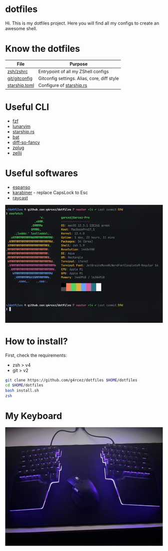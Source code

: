# dotfiles

Hi. This is my dotfiles project. Here you will find all my configs to create an awesome shell.

# Know the dotfiles

| File                                                                          | Purpose                                         |
|-------------------------------------------------------------------------------|-------------------------------------------------|
| [zsh/zshrc](https://github.com/g4rcez/dotfiles/blob/master/zsh/zshrc)         | Entrypoint of all my ZShell configs             |
| [git/gitconfig](https://github.com/g4rcez/dotfiles/blob/master/git/gitconfig) | Gitconfig settings. Alias, core, diff style     |
| [starship.toml](https://github.com/g4rcez/dotfiles/blob/master/starship.toml) | Configure of [starship.rs](https://starship.rs) |

# Useful CLI

- [fzf](https://github.com/junegunn/fzf)
- [lunarvim](https://www.lunarvim.org/)
- [starship.rs](https://starship.rs)
- [bat](https://github.com/sharkdp/bat)
- [diff-so-fancy](https://github.com/so-fancy/diff-so-fancy)
- [zplug](https://github.com/zplug/zplug)
- [zellij](https://zellij.dev/)

# Useful softwares

- [espanso](https://espanso.org/)
- [karabiner](https://karabiner-elements.pqrs.org/index.html) - replace CapsLock to Esc
- [raycast](https://www.raycast.com/)

![my shell](./assets/shell.png)

# How to install?

First, check the requirements:

- zsh > v4
- git > v2

```bash
git clone https://github.com/g4rcez/dotfiles $HOME/dotfiles
cd $HOME/dotfiles
bash install.sh
zsh
```

# My Keyboard

![my keyboard](./assets/keyboard.jpg)
